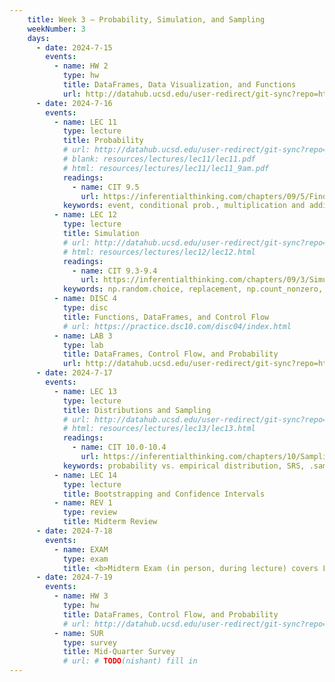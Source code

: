 ```yaml
---
    title: Week 3 – Probability, Simulation, and Sampling
    weekNumber: 3
    days:
      - date: 2024-7-15
        events:
          - name: HW 2
            type: hw
            title: DataFrames, Data Visualization, and Functions
            url: http://datahub.ucsd.edu/user-redirect/git-sync?repo=https://github.com/dsc-courses/dsc10-2024-su&subPath=homeworks/hw02/hw02.ipynb
      - date: 2024-7-16
        events: 
          - name: LEC 11
            type: lecture
            title: Probability
            # url: http://datahub.ucsd.edu/user-redirect/git-sync?repo=https://github.com/dsc-courses/dsc10-2024-su&subPath=lectures/lec11/lec11.ipynb
            # blank: resources/lectures/lec11/lec11.pdf
            # html: resources/lectures/lec11/lec11_9am.pdf
            readings: 
              - name: CIT 9.5
                url: https://inferentialthinking.com/chapters/09/5/Finding_Probabilities.html
            keywords: event, conditional prob., multiplication and addition rules, independence
          - name: LEC 12
            type: lecture
            title: Simulation
            # url: http://datahub.ucsd.edu/user-redirect/git-sync?repo=https://github.com/dsc-courses/dsc10-2024-su&subPath=lectures/lec12/lec12.ipynb
            # html: resources/lectures/lec12/lec12.html
            readings: 
              - name: CIT 9.3-9.4
                url: https://inferentialthinking.com/chapters/09/3/Simulation.html
            keywords: np.random.choice, replacement, np.count_nonzero, coin flipping, Monty Hall
          - name: DISC 4
            type: disc 
            title: Functions, DataFrames, and Control Flow
            # url: https://practice.dsc10.com/disc04/index.html
          - name: LAB 3
            type: lab
            title: DataFrames, Control Flow, and Probability
            url: http://datahub.ucsd.edu/user-redirect/git-sync?repo=https://github.com/dsc-courses/dsc10-2024-su&subPath=labs/lab03/lab03.ipynb
      - date: 2024-7-17
        events: 
          - name: LEC 13
            type: lecture
            title: Distributions and Sampling
            # url: http://datahub.ucsd.edu/user-redirect/git-sync?repo=https://github.com/dsc-courses/dsc10-2024-su&subPath=lectures/lec13/lec13.ipynb
            # html: resources/lectures/lec13/lec13.html
            readings: 
              - name: CIT 10.0-10.4
                url: https://inferentialthinking.com/chapters/10/Sampling_and_Empirical_Distributions.html
            keywords: probability vs. empirical distribution, SRS, .sample, parameter, statistic
          - name: LEC 14
            type: lecture
            title: Bootstrapping and Confidence Intervals
          - name: REV 1
            type: review
            title: Midterm Review
      - date: 2024-7-18
        events: 
          - name: EXAM
            type: exam
            title: <b>Midterm Exam (in person, during lecture) covers Lectures 1-12</b>
      - date: 2024-7-19
        events:   
          - name: HW 3
            type: hw
            title: DataFrames, Control Flow, and Probability
            # url: http://datahub.ucsd.edu/user-redirect/git-sync?repo=https://github.com/dsc-courses/dsc10-2024-su&subPath=homeworks/hw03/hw03.ipynb
          - name: SUR
            type: survey
            title: Mid-Quarter Survey
            # url: # TODO(nishant) fill in
---
```

